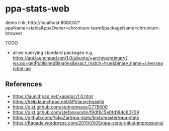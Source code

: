 # ppa-stats-web

demo link:
http://localhost:8080/#/?ppaName=stable&ppaOwner=chromium-team&packageName=chromium-browser

TODO
- allow querying standard packages e.g. https://api.launchpad.net/1.0/ubuntu/+archive/primary?ws.op=getPublishedBinaries&exact_match=true&binary_name=silversearcher-ag

## References
- https://launchpad.net/+apidoc/1.0.html
- https://help.launchpad.net/API/launchpadlib
- https://gist.github.com/springmeyer/2778600
- https://gist.github.com/stefansundin/f9df6c5e0fd184c60709
- https://github.com/YokoZar/ppa-stats/blob/master/ppa-stats
- https://ftagada.wordpress.com/2011/01/05/ppa-stats-initial-impressions/
